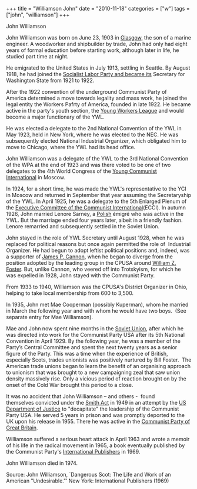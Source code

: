 +++
title = "Williamson John"
date = "2010-11-18"
categories = ["w"]
tags = ["john", "williamson"]
+++

John Williamson

John Williamson was born on June 23, 1903 in [Glasgow,](http://en.wikipedia.org/wiki/Glasgow,_Scotland "Glasgow, Scotland") the son of a marine engineer. A woodworker and shipbuilder by trade, John had only had eight years of formal education before starting work, although later in life, he studied part time at night.

He emigrated to the United States in July 1913, settling in Seattle. By August 1918, he had joined the [Socialist Labor Party and became its](http://en.wikipedia.org/wiki/Socialist_Labor_Party_of_America "Socialist Labor Party of America") Secretary for Washington State from 1921 to 1922.

After the 1922 convention of the underground Communist Party of America determined a move towards legality and mass work, he joined the legal entity the Workers Pafrty of America, founded in late 1922. He became active in the party's youth section, the [Young Workers League](http://en.wikipedia.org/wiki/Young_Communist_League,_USA "Young Communist League, USA") and would become a major functionary of the YWL.

He was elected a delegate to the 2nd National Convention of the YWL in May 1923, held in New York, where he was elected to the NEC. He was subsequently elected National Industrial Organizer, which obligated him to move to Chicago, where the YWL had its head office.

John Williamson was a delegate of the YWL to the 3rd National Convention of the WPA at the end of 1923 and was there voted to be one of two delegates to the 4th World Congress of the [Young Communist International](http://en.wikipedia.org/wiki/Young_Communist_International "Young Communist International") in Moscow.

In 1924, for a short time, he was made the YWL's representative to the YCI in Moscow and returned in September that year assuming the Secretaryship of the YWL. In April 1925, he was a delegate to the 5th Enlarged Plenum of the [Executive Committee of the Communist International](http://en.wikipedia.org/wiki/Executive_Committee_of_the_Communist_International "Executive Committee of the Communist International")(ECCI). In autumn 1926, John married Lenore Sarney, a [Polish](http://en.wikipedia.org/wiki/Poland "Poland") émigré who was active in the YWL. But the marriage ended four years later, albeit in a friendly fashion. Lenore remarried and subsequently settled in the Soviet Union.

John stayed in the role of YWL Secretary until August 1928, when he was replaced for political reasons but once again permitted the role of  Industrial Organizer. He had begun to adopt leftist political positions and, indeed, was a supporter of [James P. Cannon](http://en.wikipedia.org/wiki/James_P._Cannon "James P. Cannon"), when he began to diverge from the position adopted by the leading group in the CPUSA around [William Z. Foster](http://en.wikipedia.org/wiki/William_Z._Foster "William Z. Foster"). But, unlike Cannon, who veered off into Trotskyism, for which he was expelled in 1928, John stayed with the Communist Party.

From 1933 to 1940, Williamson was the CPUSA's District Organizer in Ohio, helping to take local membership from 600 to 3,500.

In 1935, John met Mae Cooperman (possibly Kuperman), whom he married in March the following year and with whom he would have two boys.  (See separate entry for Mae Williamson).  

Mae and John now spent nine months in the [Soviet Union](http://en.wikipedia.org/wiki/Soviet_Union "Soviet Union"), after which he was directed into work for the Communist Party USA after its 5th National Convention in April 1929. By the following year, he was a member of the Party’s Central Committee and spent the next twenty years as a senior figure of the Party. This was a time when the experience of British, especially Scots, trades unionists was positively nurtured by Bill Foster.  The American trade unions began to learn the benefit of an organising approach to unionism that was brought to a new campaigning zeal that saw union density massively rise. Only a vicious period of reaction brought on by the onset of the Cold War brought this period to a close.

It was no accident that John Williamson – and others -  found themselves convicted under the [Smith Act](http://en.wikipedia.org/wiki/Smith_Act "Smith Act") in 1949 in an attempt by the [US Department of Justice](http://en.wikipedia.org/wiki/US_Department_of_Justice "US Department of Justice") to "decapitate" the leadership of the Communist Party USA. He served 5 years in prison and was promptly deported to the UK upon his release in 1955. There he was active in the [Communist Party of Great Britain](http://en.wikipedia.org/wiki/Communist_Party_of_Great_Britain "Communist Party of Great Britain").

Williamson suffered a serious heart attack in April 1963 and wrote a memoir of his life in the radical movement in 1965, a book eventually published by the Communist Party's [International Publishers](http://en.wikipedia.org/wiki/International_Publishers "International Publishers") in 1969.

John Williamson died in 1974.

Source: John Williamson, \`Dangerous Scot: The Life and Work of an American "Undesirable."’ New York: International Publishers (1969)
